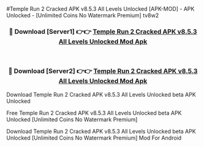 #Temple Run 2 Cracked APK v8.5.3 All Levels Unlocked [APK-MOD] - APK Unlocked - [Unlimited Coins No Watermark Premium] tv8w2



<div align="center">

<h3>🔴 Download [Server1] 👉👉 <a href="https://momento.my/?title=Temple_Run_2_Cracked_APK_v8.5.3_All_Levels_Unlocked">Temple Run 2 Cracked APK v8.5.3 All Levels Unlocked Mod Apk</a></h3><br>

<h3>🔴 Download [Server2] 👉👉 <a href="https://momento.my/?title=Temple_Run_2_Cracked_APK_v8.5.3_All_Levels_Unlocked">Temple Run 2 Cracked APK v8.5.3 All Levels Unlocked Mod Apk</a></h3>
</div>



Download Temple Run 2 Cracked APK v8.5.3 All Levels Unlocked beta APK Unlocked

Free Temple Run 2 Cracked APK v8.5.3 All Levels Unlocked beta APK Unlocked [Unlimited Coins No Watermark Premium]

Download Temple Run 2 Cracked APK v8.5.3 All Levels Unlocked beta APK Unlocked [Unlimited Coins No Watermark Premium] Mod For Android
